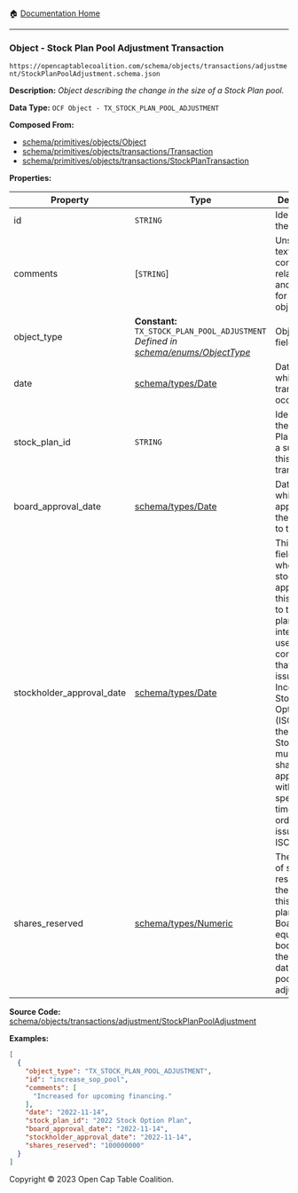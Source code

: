 :house: [Documentation Home](../../../../../README.md)

---

### Object - Stock Plan Pool Adjustment Transaction

`https://opencaptablecoalition.com/schema/objects/transactions/adjustment/StockPlanPoolAdjustment.schema.json`

**Description:** _Object describing the change in the size of a Stock Plan pool._

**Data Type:** `OCF Object - TX_STOCK_PLAN_POOL_ADJUSTMENT`

**Composed From:**

- [schema/primitives/objects/Object](../../../primitives/objects/Object.md)
- [schema/primitives/objects/transactions/Transaction](../../../primitives/objects/transactions/Transaction.md)
- [schema/primitives/objects/transactions/StockPlanTransaction](../../../primitives/objects/transactions/StockPlanTransaction.md)

**Properties:**

| Property                  | Type                                                                                                                   | Description                                                                                                                                                                                                                                                                                                 | Required   |
| ------------------------- | ---------------------------------------------------------------------------------------------------------------------- | ----------------------------------------------------------------------------------------------------------------------------------------------------------------------------------------------------------------------------------------------------------------------------------------------------------- | ---------- |
| id                        | `STRING`                                                                                                               | Identifier for the object                                                                                                                                                                                                                                                                                   | `REQUIRED` |
| comments                  | [`STRING`]                                                                                                             | Unstructured text comments related to and stored for the object                                                                                                                                                                                                                                             | -          |
| object_type               | **Constant:** `TX_STOCK_PLAN_POOL_ADJUSTMENT`</br>_Defined in [schema/enums/ObjectType](../../../enums/ObjectType.md)_ | Object type field                                                                                                                                                                                                                                                                                           | `REQUIRED` |
| date                      | [schema/types/Date](../../../types/Date.md)                                                                            | Date on which the transaction occurred                                                                                                                                                                                                                                                                      | `REQUIRED` |
| stock_plan_id             | `STRING`                                                                                                               | Identifier of the Stock Plan object, a subject of this transaction                                                                                                                                                                                                                                          | `REQUIRED` |
| board_approval_date       | [schema/types/Date](../../../types/Date.md)                                                                            | Date on which board approved the change to the plan.                                                                                                                                                                                                                                                        | `REQUIRED` |
| stockholder_approval_date | [schema/types/Date](../../../types/Date.md)                                                                            | This optional field tracks when the stockholders approved this change to the stock plan. This is intended for use by US companies that want to issue Incentive Stock Options (ISOs), as the issuing StockPlan must receive shareholder approval within a specified time frame in order to issue valid ISOs. | -          |
| shares_reserved           | [schema/types/Numeric](../../../types/Numeric.md)                                                                      | The number of shares reserved in the pool for this stock plan by the Board or equivalent body as of the effective date of this pool adjustment.                                                                                                                                                             | `REQUIRED` |

**Source Code:** [schema/objects/transactions/adjustment/StockPlanPoolAdjustment](../../../../../../schema/objects/transactions/adjustment/StockPlanPoolAdjustment.schema.json)

**Examples:**

```json
[
  {
    "object_type": "TX_STOCK_PLAN_POOL_ADJUSTMENT",
    "id": "increase_sop_pool",
    "comments": [
      "Increased for upcoming financing."
    ],
    "date": "2022-11-14",
    "stock_plan_id": "2022 Stock Option Plan",
    "board_approval_date": "2022-11-14",
    "stockholder_approval_date": "2022-11-14",
    "shares_reserved": "100000000"
  }
]
```

Copyright © 2023 Open Cap Table Coalition.
